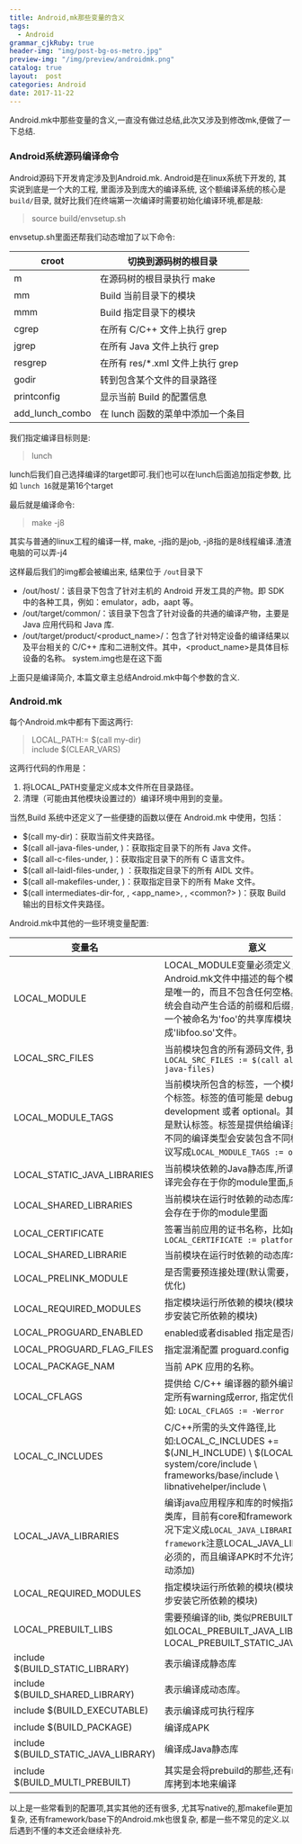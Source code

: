 ```yaml
---
title: Android,mk那些变量的含义
tags:
  - Android
grammar_cjkRuby: true
header-img: "img/post-bg-os-metro.jpg"
preview-img: "/img/preview/androidmk.png"
catalog: true
layout:  post
categories: Android
date: 2017-11-22
---
```



Android.mk中那些变量的含义,一直没有做过总结,此次又涉及到修改mk,便做了一下总结.

### Android系统源码编译命令
Android源码下开发肯定涉及到Android.mk. Android是在linux系统下开发的, 其实说到底是一个大的工程, 里面涉及到庞大的编译系统, 这个额编译系统的核心是`build/`目录, 就好比我们在终端第一次编译时需要初始化编译环境,都是敲:
>  source build/envsetup.sh

envsetup.sh里面还帮我们动态增加了以下命令:

croot | 切换到源码树的根目录
--- | ---
m | 在源码树的根目录执行 make
mm | Build 当前目录下的模块
mmm | Build 指定目录下的模块
cgrep | 在所有 C/C++ 文件上执行 grep
jgrep | 在所有 Java 文件上执行 grep
resgrep | 在所有 res/*.xml 文件上执行 grep
godir | 转到包含某个文件的目录路径
printconfig | 显示当前 Build 的配置信息
add_lunch_combo | 在 lunch 函数的菜单中添加一个条目

我们指定编译目标则是:
> lunch

lunch后我们自己选择编译的target即可.我们也可以在lunch后面追加指定参数, 比如 `lunch 16`就是第16个target

最后就是编译命令:
> make -j8

其实与普通的linux工程的编译一样, make, -j指的是job, -j8指的是8线程编译.渣渣电脑的可以弄-j4

这样最后我们的img都会被编出来, 结果位于  `/out`目录下
- /out/host/：该目录下包含了针对主机的 Android 开发工具的产物。即 SDK 中的各种工具，例如：emulator，adb，aapt 等。
- /out/target/common/：该目录下包含了针对设备的共通的编译产物，主要是 Java 应用代码和 Java 库.
- /out/target/product/<product_name>/：包含了针对特定设备的编译结果以及平台相关的 C/C++ 库和二进制文件。其中，<product_name>是具体目标设备的名称。 system.img也是在这下面

上面只是编译简介, 本篇文章主总结Android.mk中每个参数的含义.

### Android.mk
每个Android.mk中都有下面这两行:

>LOCAL_PATH:= $(call my-dir)<br>
>include $(CLEAR_VARS)


这两行代码的作用是：
1. 将LOCAL_PATH变量定义成本文件所在目录路径。
2. 清理（可能由其他模块设置过的）编译环境中用到的变量。

当然,Build 系统中还定义了一些便捷的函数以便在 Android.mk 中使用，包括：

- $(call my-dir)：获取当前文件夹路径。
- $(call all-java-files-under, <src>)：获取指定目录下的所有 Java 文件。
- $(call all-c-files-under, <src>)：获取指定目录下的所有 C 语言文件。
- $(call all-Iaidl-files-under, <src>) ：获取指定目录下的所有 AIDL 文件。
- $(call all-makefiles-under, <folder>)：获取指定目录下的所有 Make 文件。
- $(call intermediates-dir-for, <class>, <app_name>, <host or target>, <common?> )：获取 Build 输出的目标文件夹路径。

Android.mk中其他的一些环境变量配置:

变量名   | 意义
--- | ---
LOCAL_MODULE | LOCAL_MODULE变量必须定义，以标识你在Android.mk文件中描述的每个模块。名称必须是唯一的，而且不包含任何空格。注意编译系统会自动产生合适的前缀和后缀，换句话说，一个被命名为'foo'的共享库模块，将会生成'libfoo.so'文件。
LOCAL_SRC_FILES | 当前模块包含的所有源码文件, 我们可以这么写`LOCAL_SRC_FILES := $(call all-subdir-java-files)`
LOCAL_MODULE_TAGS | 当前模块所包含的标签，一个模块可以包含多个标签。标签的值可能是 debug, eng, user，development 或者 optional。其中，optional 是默认标签。标签是提供给编译类型使用的。不同的编译类型会安装包含不同标签的模块,建议写成`LOCAL_MODULE_TAGS := optional`
LOCAL_STATIC_JAVA_LIBRARIES | 当前模块依赖的Java静态库,所谓静态库,即编译完会存在于你的module里面,成为其一部分
LOCAL_SHARED_LIBRARIES | 当前模块在运行时依赖的动态库名, 即编译完不会存在于你的module里面
LOCAL_CERTIFICATE | 签署当前应用的证书名称，比如platform, 如下`LOCAL_CERTIFICATE := platforms`
LOCAL_SHARED_LIBRARIE | 当前模块在运行时依赖的动态库名
LOCAL_PRELINK_MODULE | 是否需要预连接处理(默认需要，用来做动态库优化)
LOCAL_REQUIRED_MODULES | 指定模块运行所依赖的模块(模块安装时将会同步安装它所依赖的模块)
LOCAL_PROGUARD_ENABLED | enabled或者disabled 指定是否启动混淆
LOCAL_PROGUARD_FLAG_FILES | 指定混淆配置 proguard.config
LOCAL_PACKAGE_NAM | 当前 APK 应用的名称。
LOCAL_CFLAGS | 提供给 C/C++ 编译器的额外编译参数, 比如指定所有warning成error, 指定优化等级这些, 比如: `LOCAL_CFLAGS := -Werror`
LOCAL_C_INCLUDES | C/C++所需的头文件路径,比如:LOCAL_C_INCLUDES += \$(JNI_H_INCLUDE) \  $(LOCAL_PATH) \ system/core/include  \ frameworks/base/include \ libnativehelper/include \
LOCAL_JAVA_LIBRARIES |  编译java应用程序和库的时候指定包含的java类库，目前有core和framework两种, 多数情况下定义成`LOCAL_JAVA_LIBRARIES := core framework`注意LOCAL_JAVA_LIBRARIES不是必须的，而且编译APK时不允许定义(系统会自动添加)
LOCAL_REQUIRED_MODULES | 指定模块运行所依赖的模块(模块安装时将会同步安装它所依赖的模块)
LOCAL_PREBUILT_LIBS | 需要预编译的lib, 类似PREBUILT的还有很多,比如LOCAL_PREBUILT_JAVA_LIBRARIES, LOCAL_PREBUILT_STATIC_JAVA_LIBRARIES  
include $(BUILD_STATIC_LIBRARY) | 表示编译成静态库
include $(BUILD_SHARED_LIBRARY) | 表示编译成动态库。
include $(BUILD_EXECUTABLE) | 表示编译成可执行程序
include $(BUILD_PACKAGE)  | 编译成APK
include $(BUILD_STATIC_JAVA_LIBRARY) | 编译成Java静态库
include $(BUILD_MULTI_PREBUILT) | 其实是会将prebuild的那些,还有required那些库拷到本地来编译

以上是一些常看到的配置项,其实其他的还有很多, 尤其写native的,那makefile更加复杂, 还有framework/base下的Android.mk也很复杂, 都是一些不常见的定义.以后遇到不懂的本文还会继续补充.

